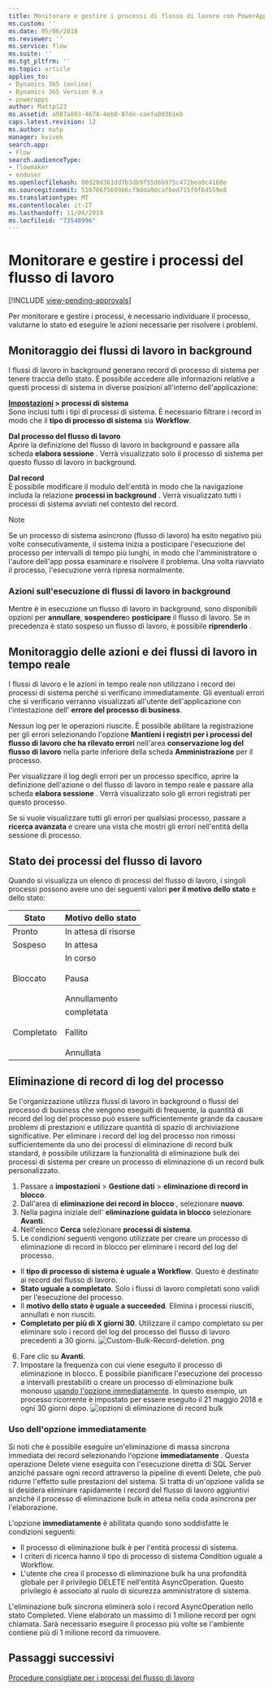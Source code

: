 ```yaml
---
title: Monitorare e gestire i processi di flusso di lavoro con PowerApps | MicrosoftDocs
ms.custom: ''
ms.date: 05/06/2018
ms.reviewer: ''
ms.service: flow
ms.suite: ''
ms.tgt_pltfrm: ''
ms.topic: article
applies_to:
- Dynamics 365 (online)
- Dynamics 365 Version 9.x
- powerapps
author: Mattp123
ms.assetid: a987a803-4674-4eb0-87de-caefa003b1eb
caps.latest.revision: 12
ms.author: matp
manager: kvivek
search.app:
- Flow
search.audienceType:
- flowmaker
- enduser
ms.openlocfilehash: 00d20d361dd7b3db9f55d6b975c472bea0c4160e
ms.sourcegitcommit: 510706f5699b6cf9dda9dcafbed715f9f6d559e8
ms.translationtype: MT
ms.contentlocale: it-IT
ms.lasthandoff: 11/04/2019
ms.locfileid: "73548996"
---
```

# <a name="monitor-and-manage-workflow-processes"></a>Monitorare e gestire i processi del flusso di lavoro
[!INCLUDE [view-pending-approvals](includes/cc-rebrand.md)]

Per monitorare e gestire i processi, è necessario individuare il processo, valutarne lo stato ed eseguire le azioni necessarie per risolvere i problemi.  
  
<a name="BKMK_MonitorAsyncWorkflows"></a>   
## <a name="monitoring-background-workflows"></a>Monitoraggio dei flussi di lavoro in background  
 I flussi di lavoro in background generano record di processo di sistema per tenere traccia dello stato. È possibile accedere alle informazioni relative a questi processi di sistema in diverse posizioni all'interno dell'applicazione:  
  
 **[Impostazioni](/powerapps/maker/model-driven-apps/advanced-navigation#settings) > processi di sistema**  
 Sono inclusi tutti i tipi di processi di sistema. È necessario filtrare i record in modo che il **tipo di processo di sistema** sia **Workflow**.  
  
 **Dal processo del flusso di lavoro**  
 Aprire la definizione del flusso di lavoro in background e passare alla scheda **elabora sessione** . Verrà visualizzato solo il processo di sistema per questo flusso di lavoro in background.  
  
 **Dal record**  
 È possibile modificare il modulo dell'entità in modo che la navigazione includa la relazione **processi in background** . Verrà visualizzato tutti i processi di sistema avviati nel contesto del record.  
  
> [!NOTE]
>  Se un processo di sistema asincrono (flusso di lavoro) ha esito negativo più volte consecutivamente, il sistema inizia a posticipare l'esecuzione del processo per intervalli di tempo più lunghi, in modo che l'amministratore o l'autore dell'app possa esaminare e risolvere il problema. Una volta riavviato il processo, l'esecuzione verrà ripresa normalmente.  
  
<a name="BKMK_ActionsOnRunningWorkflows"></a>   
### <a name="actions-on-running-background-workflows"></a>Azioni sull'esecuzione di flussi di lavoro in background  
 Mentre è in esecuzione un flusso di lavoro in background, sono disponibili opzioni per **annullare**, **sospendere**o **posticipare** il flusso di lavoro. Se in precedenza è stato sospeso un flusso di lavoro, è possibile **riprenderlo** .  
  
<a name="BKMK_MonitorSyncWorkflows"></a>   
## <a name="monitoring-real-time-workflows-and-actions"></a>Monitoraggio delle azioni e dei flussi di lavoro in tempo reale  
 I flussi di lavoro e le azioni in tempo reale non utilizzano i record dei processi di sistema perché si verificano immediatamente. Gli eventuali errori che si verificano verranno visualizzati all'utente dell'applicazione con l'intestazione dell' **errore del processo di business**.  
  
 Nessun log per le operazioni riuscite. È possibile abilitare la registrazione per gli errori selezionando l'opzione **Mantieni i registri per i processi del flusso di lavoro che ha rilevato errori** nell'area **conservazione log del flusso di lavoro** nella parte inferiore della scheda **Amministrazione** per il processo.  
  
 Per visualizzare il log degli errori per un processo specifico, aprire la definizione dell'azione o del flusso di lavoro in tempo reale e passare alla scheda **elabora sessione** . Verrà visualizzato solo gli errori registrati per questo processo.  
  
 Se si vuole visualizzare tutti gli errori per qualsiasi processo, passare a **ricerca avanzata** e creare una vista che mostri gli errori nell'entità della sessione di processo.  
  
<a name="BKMK_StatusOfWorkflowProcesses"></a>   
## <a name="status-of-workflow-processes"></a>Stato dei processi del flusso di lavoro  
 Quando si visualizza un elenco di processi del flusso di lavoro, i singoli processi possono avere uno dei seguenti valori **per il motivo** **dello stato** e dello stato:  
  
|Stato|Motivo dello stato|  
|-----------|-------------------|  
|Pronto|In attesa di risorse|  
|Sospeso|In attesa|  
|Bloccato|In corso<br /><br /> Pausa<br /><br /> Annullamento|  
|Completato|completata<br /><br /> Fallito<br /><br /> Annullata|  

## <a name="deleting-process-log-records"></a>Eliminazione di record di log del processo

Se l'organizzazione utilizza flussi di lavoro in background o flussi del processo di business che vengono eseguiti di frequente, la quantità di record del log del processo può essere sufficientemente grande da causare problemi di prestazioni e utilizzare quantità di spazio di archiviazione significative. Per eliminare i record del log del processo non rimossi sufficientemente da uno dei processi di eliminazione di record bulk standard, è possibile utilizzare la funzionalità di eliminazione bulk dei processi di sistema per creare un processo di eliminazione di un record bulk personalizzato.

1. Passare a **impostazioni** > **Gestione dati** > **eliminazione di record in blocco**.
2. Dall'area di **eliminazione dei record in blocco** , selezionare **nuovo**. 
3. Nella pagina iniziale dell' **eliminazione guidata in blocco** selezionare **Avanti**.
4. Nell'elenco **Cerca** selezionare **processi di sistema**.
5. Le condizioni seguenti vengono utilizzate per creare un processo di eliminazione di record in blocco per eliminare i record del log del processo. 
 - Il **tipo di processo di sistema è uguale a Workflow**. Questo è destinato ai record del flusso di lavoro. 
 - **Stato uguale a completato**. Solo i flussi di lavoro completati sono validi per l'esecuzione del processo.
 - Il **motivo dello stato è uguale a succeeded**. Elimina i processi riusciti, annullati e non riusciti.
 - **Completato per più di X giorni 30**. Utilizzare il campo completato su per eliminare solo i record del log del processo del flusso di lavoro precedenti a 30 giorni.
 ![Custom-Bulk-Record-deletion. png](media/custom-bulk-record-deletion.png)
6. Fare clic su **Avanti**.
7. Impostare la frequenza con cui viene eseguito il processo di eliminazione in blocco. È possibile pianificare l'esecuzione del processo a intervalli prestabiliti o creare un processo di eliminazione bulk monouso [usando l'opzione immediatamente](#using-the-immediately-option). In questo esempio, un processo ricorrente è impostato per essere eseguito il 21 maggio 2018 e ogni 30 giorni dopo. 
![opzioni di eliminazione di record bulk](media/custom-bulk-record-delete-options.png)

### <a name="using-the-immediately-option"></a>Uso dell'opzione immediatamente

Si noti che è possibile eseguire un'eliminazione di massa sincrona immediata dei record selezionando l'opzione **immediatamente** . Questa operazione Delete viene eseguita con l'esecuzione diretta di SQL Server anziché passare ogni record attraverso la pipeline di eventi Delete, che può ridurre l'effetto sulle prestazioni del sistema. Si tratta di un'opzione valida se si desidera eliminare rapidamente i record del flusso di lavoro aggiuntivi anziché il processo di eliminazione bulk in attesa nella coda asincrona per l'elaborazione. 

L'opzione **immediatamente** è abilitata quando sono soddisfatte le condizioni seguenti: 
- Il processo di eliminazione bulk è per l'entità processi di sistema.
- I criteri di ricerca hanno il tipo di processo di sistema Condition uguale a Workflow. 
- L'utente che crea il processo di eliminazione bulk ha una profondità globale per il privilegio DELETE nell'entità AsyncOperation. Questo privilegio è associato al ruolo di sicurezza amministratore di sistema.  

L'eliminazione bulk sincrona eliminerà solo i record AsyncOperation nello stato Completed. Viene elaborato un massimo di 1 milione record per ogni chiamata. Sarà necessario eseguire il processo più volte se l'ambiente contiene più di 1 milione record da rimuovere.  
  
## <a name="next-steps"></a>Passaggi successivi   
 [Procedure consigliate per i processi del flusso di lavoro](best-practices-workflow-processes.md) <br />

